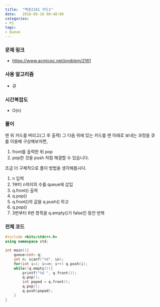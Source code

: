 ```yaml
---
title:  "백준2161 카드1"
date:   2018-06-10 00:48:00
categories:
- PS
tags:
- Queue
---
```


### 문제 링크
* https://www.acmicpc.net/problem/2161

### 사용 알고리즘
* 큐

### 시간복잡도
* O(n)

### 풀이
맨 위 카드를 버리고(그 후 출력) 그 다음 위에 있는 카드를 맨 아래로 보내는 과정을 큐 를 이용해 구상해보자면,
1. front를 출력한 뒤 pop
2. pop한 것을 push
처럼 해결할 수 있습니다.

조금 더 구체적으로 풀이 방법을 생각해봅시다.
1. n 입력
2. 1부터 n까지의 수를 queue에 삽입
3. q.front() 출력
4. q.pop()
5. q.front()의 값을 q.push() 하고
6. q.pop()
7. 3번부터 6번 항목을 q.empty()가 false인 동안 반복

### 전체 코드
```cpp
#include <bits/stdc++.h>
using namespace std;

int main(){
    queue<int> q;
    int n; scanf("%d", &n);
    for(int i=1; i<=n; i++) q.push(i);
    while(!q.empty()){
        printf("%d ", q.front());
        q.pop();
        int poped = q.front();
        q.pop();
        q.push(poped);
    }
}
```

